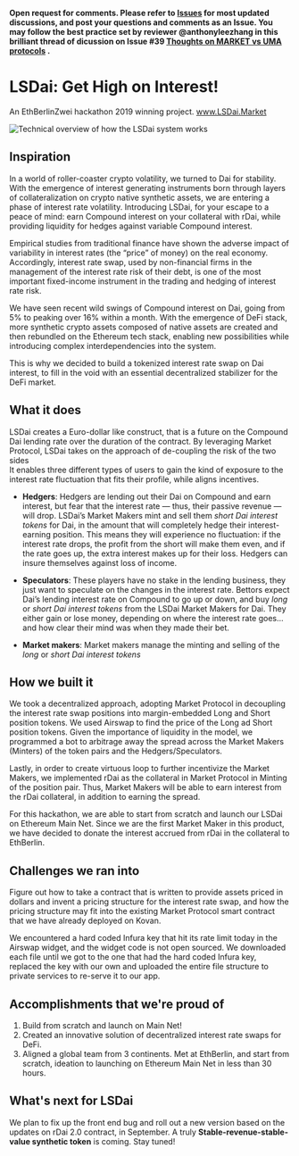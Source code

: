 **Open request for comments. Please refer to [Issues](https://github.com/carboclan/pm/issues) for most updated discussions, and post your questions and comments as an Issue. You may follow the best practice set by reviewer @anthonyleezhang in this brilliant thread of dicussion on Issue #39 [Thoughts on MARKET vs UMA protocols](https://github.com/carboclan/pm/issues/39) .**

# LSDai: Get High on Interest!
An EthBerlinZwei hackathon 2019 winning project.
www.LSDai.Market

![Technical overview of how the LSDai system works](https://challengepost-s3-challengepost.netdna-ssl.com/photos/production/software_photos/000/829/681/datas/gallery.jpg)

## Inspiration
In a world of roller-coaster crypto volatility, we turned to Dai for stability. With the emergence of interest generating instruments born through layers of collateralization on crypto native synthetic assets, we are entering a phase of interest rate volatility. Introducing LSDai, for your escape to a peace of mind: earn Compound interest on your collateral with rDai, while providing liquidity for hedges against variable Compound interest.  

Empirical studies from traditional finance have shown the adverse impact of variability in interest rates (the “price” of money) on the real economy. Accordingly, interest rate swap, used by non-financial firms in the management of the interest rate risk of their debt, is one of the most important fixed-income instrument in the trading and hedging of interest rate risk.

We have seen recent wild swings of Compound interest on Dai, going from 5% to peaking over 16% within a month. With the emergence of DeFi stack, more synthetic crypto assets composed of native assets are created and then rebundled on the Ethereum tech stack, enabling new possibilities while introducing complex interdependencies into the system. 

This is why we decided to build a tokenized interest rate swap on Dai interest, to fill in the void with an essential decentralized stabilizer for the DeFi market. 

## What it does
LSDai creates a Euro-dollar like construct, that is a future on the Compound Dai lending rate over the duration of the contract. By leveraging Market Protocol, LSDai takes on the approach of de-coupling the risk of the two sides  
It enables three different types of users to gain the kind of exposure to the interest rate fluctuation that fits their profile, while aligns incentives.

* **Hedgers**: Hedgers are lending out their Dai on Compound and earn interest, but fear that the interest rate — thus, their passive revenue — will drop. LSDai’s Market Makers mint and sell them *short Dai interest tokens* for Dai, in the amount that will completely hedge their interest-earning position. This means they will experience no fluctuation: if the interest rate drops, the profit from the short will make them even, and if the rate goes up, the extra interest makes up for their loss. Hedgers can insure themselves against loss of income.

* **Speculators**: These players have no stake in the lending business, they just want to speculate on the changes in the interest rate. Bettors expect Dai’s lending interest rate on Compound to go up or down, and buy *long* or *short Dai interest tokens* from the LSDai Market Makers for Dai. They either gain or lose money, depending on where the interest rate goes… and how clear their mind was when they made their bet.

* **Market makers**: Market makers manage the minting and selling of the *long* or *short Dai interest tokens*

## How we built it
We took a decentralized approach, adopting Market Protocol in decoupling the interest rate swap positions into margin-embedded Long and Short position tokens. We used Airswap to find the price of the Long ad Short position tokens. Given the importance of liquidity in the model, we programmed a bot to arbitrage away the spread across the Market Makers (Minters) of the token pairs and the Hedgers/Speculators.

Lastly, in order to create virtuous loop to further incentivize the Market Makers, we implemented rDai as the collateral in Market Protocol in Minting of the position pair. Thus, Market Makers will be able to earn interest from the rDai collateral, in addition to earning the spread.

For this hackathon, we are able to start from scratch and launch our LSDai on Ethereum Main Net. Since we are the first Market Maker in this product, we have decided to donate the interest accrued from rDai in the collateral to EthBerlin. 

## Challenges we ran into
Figure out how to take a contract that is written to provide assets priced in dollars and invent a pricing structure for the interest rate swap, and how the pricing structure may fit into the existing Market Protocol smart contract that we have already deployed on Kovan. 

We encountered a hard coded Infura key that hit its rate limit today in the Airswap widget, and the widget code is not open sourced. We downloaded each file until we got to the one that had the hard coded Infura key, replaced the key with our own and uploaded the entire file structure to private services to re-serve it to our app. 


## Accomplishments that we're proud of
1. Build from scratch and launch on Main Net!
2. Created an innovative solution of decentralized interest rate swaps for DeFi.
3. Aligned a global team from 3 continents. Met at EthBerlin, and start from scratch, ideation to launching on Ethereum Main Net in less than 30 hours.  

## What's next for LSDai
We plan to fix up the front end bug and roll out a new version based on the updates on rDai 2.0 contract, in September. A truly **Stable-revenue-stable-value synthetic token** is coming. Stay tuned!

